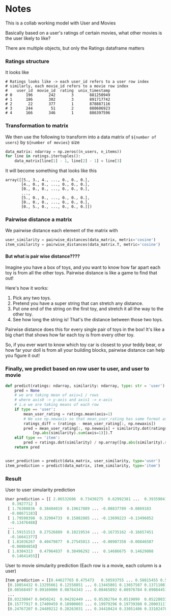 # Notes

This is a collab working model with User and Movies

Basically based on a user's ratings of certain movies, what other movies is the user likely to like?

There are multiple objects, but only the Ratings dataframe matters

### Ratings structure

It looks like

```
# Ratings looks like -> each user_id refers to a user row index
# similarly, each movie_id refers to a movie row index
#    user_id  movie_id  rating  unix_timestamp
# 0      196       242       3       881250949
# 1      186       302       3       891717742
# 2       22       377       1       878887116
# 3      244        51       2       880606923
# 4      166       346       1       886397596

```

### Transformation to matrix

We then use the following to transform into a data matrix of `${number of users}` by `${number of movies}` size

```python
data_matrix: ndarray = np.zeros((n_users, n_items))
for line in ratings.itertuples():
    data_matrix[line[1] - 1, line[2] - 1] = line[3]
```

It will become something that looks like this

```
array([[5., 3., 4., ..., 0., 0., 0.],
       [4., 0., 0., ..., 0., 0., 0.],
       [0., 0., 0., ..., 0., 0., 0.],
       ...,
       [5., 0., 0., ..., 0., 0., 0.],
       [0., 0., 0., ..., 0., 0., 0.],
       [0., 5., 0., ..., 0., 0., 0.]])
```

### Pairwise distance a matrix

We pairwise distance each element of the matrix with

```python
user_similarity = pairwise_distances(data_matrix, metric='cosine')
item_similarity = pairwise_distances(data_matrix.T, metric='cosine')
```

#### But what is pair wise distance????

Imagine you have a box of toys, and you want to know how far apart each toy is from all the other toys. Pairwise distance is like a game to find that out!

Here's how it works:

1. Pick any two toys.
2. Pretend you have a super string that can stretch any distance.
3. Put one end of the string on the first toy, and stretch it all the way to the other toy.
4. See how long the string is! That's the distance between those two toys.

Pairwise distance does this for every single pair of toys in the box! It's like a big chart that shows how far each toy is from every other toy.

So, if you ever want to know which toy car is closest to your teddy bear, or how far your doll is from all your building blocks, pairwise distance can help you figure it out!

### Finally, we predict based on row user to user, and user to movie

```python
def predict(ratings: ndarray, similarity: ndarray, type: str = 'user') -> ndarray:
    pred = None
    # we are taking mean of axis=1 / rows
    # where axis0 -> y-axis and axis1 -> x-axis
    # i.e we are taking means of each row
    if type == 'user':
        mean_user_rating = ratings.mean(axis=1)
        # We use np.newaxis so that mean_user_rating has same format as ratings
        ratings_diff = (ratings - mean_user_rating[:, np.newaxis])
        pred = mean_user_rating[:, np.newaxis] + similarity.dot(ratings_diff) / np.array(
            [np.abs(similarity).sum(axis=1)]).T
    elif type == 'item':
        pred = ratings.dot(similarity) / np.array([np.abs(similarity).sum(axis=1)])
    return pred


user_prediction = predict(data_matrix, user_similarity, type='user')
item_prediction = predict(data_matrix, item_similarity, type='item')
```

### Result

User to user simularity prediction
```python
User prediction = [[ 2.06532606  0.73430275  0.62992381 ...  0.39359041  0.39304874
   0.3927712 ]
 [ 1.76308836  0.38404019  0.19617889 ... -0.08837789 -0.0869183
  -0.08671183]
 [ 1.79590398  0.32904733  0.15882885 ... -0.13699223 -0.13496852
  -0.13476488]
 ...
 [ 1.59151513  0.27526889  0.10219534 ... -0.16735162 -0.16657451
  -0.16641377]
 [ 1.81036267  0.40479877  0.27545013 ... -0.00907358 -0.00846587
  -0.00804858]
 [ 1.8384313   0.47964837  0.38496292 ...  0.14686675  0.14629808
   0.14641455]]
```

User to movie simularity  prediction (Each row is a movie, each column is a user)
```python
Item prediction = [[0.44627765 0.475473   0.50593755 ... 0.58815455 0.5731069  0.56669645]
 [0.10854432 0.13295661 0.12558851 ... 0.13445801 0.13657587 0.13711081]
 [0.08568497 0.09169006 0.08764343 ... 0.08465892 0.08976784 0.09084451]
 ...
 [0.03230047 0.0450241  0.04292449 ... 0.05302764 0.0519099  0.05228033]
 [0.15777917 0.17409459 0.18900003 ... 0.19979296 0.19739388 0.20003117]
 [0.24767207 0.24489212 0.28263031 ... 0.34410424 0.33051406 0.33102478]]

```